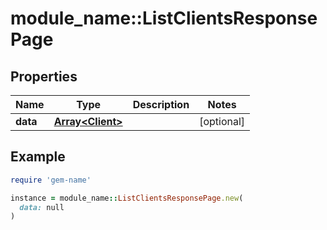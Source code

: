 # module_name::ListClientsResponsePage

## Properties

| Name | Type | Description | Notes |
| ---- | ---- | ----------- | ----- |
| **data** | [**Array&lt;Client&gt;**](Client.md) |  | [optional] |

## Example

```ruby
require 'gem-name'

instance = module_name::ListClientsResponsePage.new(
  data: null
)
```

